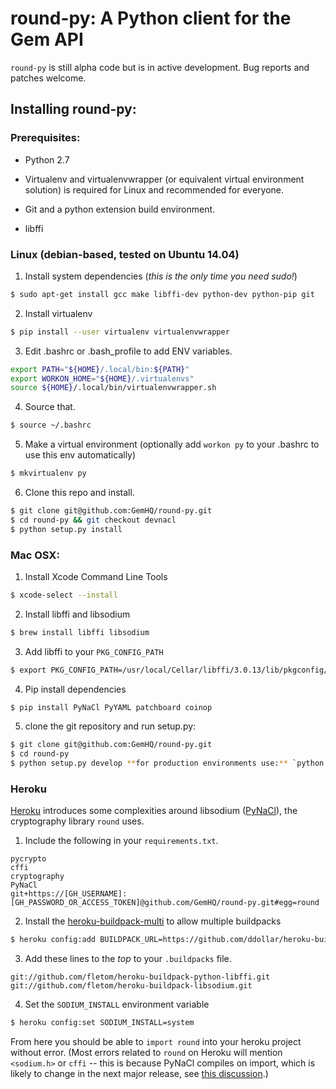 # round-py: A Python client for the Gem API


`round-py` is still alpha code but is in active development. Bug reports and
patches welcome.


## Installing round-py:

### Prerequisites:

* Python 2.7

* Virtualenv and virtualenvwrapper (or equivalent virtual environment solution) is required for Linux and recommended for everyone.

* Git and a python extension build environment.

* libffi


### Linux (debian-based, tested on Ubuntu 14.04)

1. Install system dependencies (*this is the only time you need sudo!*)

  ```bash
  $ sudo apt-get install gcc make libffi-dev python-dev python-pip git
  ```

2. Install virtualenv

  ```bash
  $ pip install --user virtualenv virtualenvwrapper
  ```

3. Edit .bashrc or .bash_profile to add ENV variables.

  ```bash
  export PATH="${HOME}/.local/bin:${PATH}"
  export WORKON_HOME="${HOME}/.virtualenvs"
  source ${HOME}/.local/bin/virtualenvwrapper.sh
  ```

4. Source that.
  ```bash
  $ source ~/.bashrc
  ```

5. Make a virtual environment (optionally add `workon py` to your .bashrc to use this env automatically)

  ```bash
  $ mkvirtualenv py
  ```

6. Clone this repo and install.

  ```bash
  $ git clone git@github.com:GemHQ/round-py.git
  $ cd round-py && git checkout devnacl
  $ python setup.py install
  ```

### Mac OSX:

1.  Install Xcode Command Line Tools
  ```bash
  $ xcode-select --install
  ```

2. Install libffi and libsodium
  ```bash
  $ brew install libffi libsodium
  ```

3. Add libffi to your `PKG_CONFIG_PATH`
  ```bash
  $ export PKG_CONFIG_PATH=/usr/local/Cellar/libffi/3.0.13/lib/pkgconfig/
  ```

4. Pip install dependencies
  ```bash
  $ pip install PyNaCl PyYAML patchboard coinop
  ```

5. clone the git repository and run setup.py:
  ```bash
  $ git clone git@github.com:GemHQ/round-py.git
  $ cd round-py
  $ python setup.py develop **for production environments use:** `python setup.py install`
  ```

### Heroku

[Heroku](http://www.heroku.com) introduces some complexities around libsodium ([PyNaCl](https://pynacl.readthedocs.org/en/latest/)), the cryptography library `round` uses.

1. Include the following in your `requirements.txt`.
  ```
  pycrypto
  cffi
  cryptography
  PyNaCl
  git+https://[GH_USERNAME]:[GH_PASSWORD_OR_ACCESS_TOKEN]@github.com/GemHQ/round-py.git#egg=round
  ```

2. Install the [heroku-buildpack-multi](https://github.com/ddollar/heroku-buildpack-multi) to allow multiple buildpacks
  ```bash
  $ heroku config:add BUILDPACK_URL=https://github.com/ddollar/heroku-buildpack-multi.git
  ```

3. Add these lines to the *top* to your `.buildpacks` file.
  ```
  git://github.com/fletom/heroku-buildpack-python-libffi.git
  git://github.com/fletom/heroku-buildpack-libsodium.git
  ```

4. Set the `SODIUM_INSTALL` environment variable
  ```bash
  $ heroku config:set SODIUM_INSTALL=system
  ```

From here you should be able to `import round` into your heroku project without error. (Most errors related to `round` on Heroku will mention `<sodium.h>` or `cffi` -- this is because PyNaCl compiles on import, which is likely to change in the next major release, see [this discussion](https://github.com/pyca/pynacl/issues/79).)
